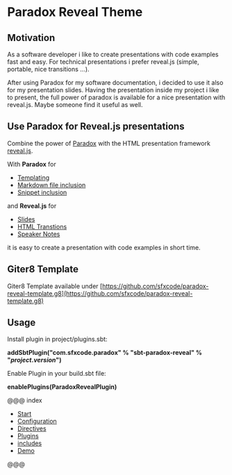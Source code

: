 # Paradox Reveal Theme

## Motivation

As a software developer i like to create presentations with code examples
fast and easy. For technical presentations i prefer reveal.js (simple,
portable, nice transitions ...).

After using Paradox for my software documentation, i decided to use it
also for my presentation slides. Having the presentation inside my
project i like to present, the full power of paradox is available for a
nice presentation with reveal.js. Maybe someone find it useful as well.

## Use Paradox for Reveal.js presentations

Combine the power of [Paradox](https://developer.lightbend.com/docs/paradox/current/) with the HTML presentation framework [reveal.js](https://revealjs.com/#/).

With **Paradox** for

* [Templating](https://developer.lightbend.com/docs/paradox/current/customization/templating.html)
* [Markdown file inclusion](https://developer.lightbend.com/docs/paradox/current/directives/includes.html)
* [Snippet inclusion](https://developer.lightbend.com/docs/paradox/current/directives/snippets.html)

and **Reveal.js** for

* [Slides](https://revealjs.com/#/1)
* [HTML Transtions](https://revealjs.com/#/transitions)
* [Speaker Notes](https://revealjs.com/#/20)

it is easy to create a presentation with code examples in short time.

## Giter8 Template

Giter8 Template available under [https://github.com/sfxcode/paradox-reveal-template.g8](https://github.com/sfxcode/paradox-reveal-template.g8)

## Usage

Install plugin in project/plugins.sbt:


**addSbtPlugin("com.sfxcode.paradox" % "sbt-paradox-reveal" % "$project.version$")**

Enable Plugin in your build.sbt file:

**enablePlugins(ParadoxRevealPlugin)**

@@@ index

- [Start](getting_started.md)
- [Configuration](configuration.md)
- [Directives](directive/index.md)
- [Plugins](plugins/index.md)
- [includes](includes.md)
- [Demo](demo.md)

@@@
